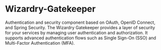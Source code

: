 # Wizardry-Gatekeeper
Authentication and security component based on OAuth, OpenID Connect, and Spring Security. The Wizardry Gatekeeper provides a layer of security for your services by managing user authentication and authorization. It supports advanced authentication flows such as Single Sign-On (SSO) and Multi-Factor Authentication (MFA).
